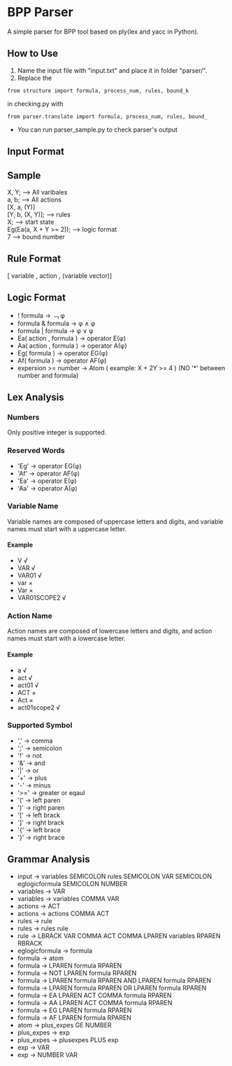 # BPP Parser

A simple parser for BPP tool based on ply(lex and yacc in Python).

## How to Use
1. Name the input file with "input.txt" and place it in folder "parser/".
2. Replace the 
```
from structure import formula, process_num, rules, bound_k
```
in checking.py with 
```
from parser.translate import formula, process_num, rules, bound_
```

- You can run parser_sample.py to check parser's output

## Input Format

## Sample
X, Y; --> All varibales      
a, b; --> All actions   
[X, a, (Y)]  
[Y, b, (X, Y)]; --> rules    
X; --> start state   
Eg(Ea(a, X + Y >= 2));  --> logic format    
7  --> bound number

## Rule Format
[ variable , action , (variable vector)]

## Logic Format
 - ! formula -> ﹁ φ
 - formula & formula -> φ ∧ φ
 - formula | formula -> φ ∨ φ
 - Ea( action , formula ) -> operator E<act>(φ)
 - Aa( action , formula ) -> operator A<act>(φ)
 - Eg( formula ) -> operator EG(φ)
 - Af( formula ) -> operator AF(φ)
 - expersion >= number -> Atom ( example: X + 2Y >= 4 ) (NO '*' between number and formula)

## Lex Analysis

### Numbers
Only positive integer is supported.

### Reserved Words

- 'Eg' -> operator EG(φ)
- 'Af' -> operator AF(φ)
- 'Ea' -> operator E<act>(φ)
- 'Aa' -> operator A<act>(φ)

### Variable Name

Variable names are composed of uppercase letters and digits, and variable names must start with a uppercase letter.

#### Example

- V √
- VAR √
- VAR01 √
- var ×
- Var ×
- VAR01SCOPE2 √

### Action Name

Action names are composed of lowercase letters and digits, and action names must start with a lowercase letter.

#### Example

- a √
- act √
- act01 √
- ACT ×
- Act ×
- act01scope2 √

### Supported Symbol

- ',' -> comma
- ';' -> semicolon
- '!' -> not
- '&' -> and
- '|' -> or
- '+' -> plus
- '-' -> minus
- '>=' -> greater or eqaul
- '(' -> left paren
- ')' -> right paren
- '[' -> left brack
- ']' -> right brack
- '{' -> left brace
- '}' -> right brace

## Grammar Analysis

- input -> variables SEMICOLON rules SEMICOLON VAR SEMICOLON eglogicformula SEMICOLON NUMBER
- variables -> VAR
- variables -> variables COMMA VAR
- actions -> ACT
- actions -> actions COMMA ACT
- rules -> rule
- rules -> rules rule
- rule -> LBRACK VAR COMMA ACT COMMA LPAREN variables RPAREN RBRACK
- eglogicformula -> formula
- formula -> atom
- formula -> LPAREN formula RPAREN
- formula -> NOT LPAREN formula RPAREN
- formula -> LPAREN formula RPAREN AND LPAREN formula RPAREN
- formula -> LPAREN formula RPAREN OR LPAREN formula RPAREN
- formula -> EA LPAREN ACT COMMA formula RPAREN
- formula -> AA LPAREN ACT COMMA formula RPAREN
- formula -> EG LPAREN formula RPAREN
- formula -> AF LPAREN formula RPAREN
- atom -> plus_expes GE NUMBER
- plus_expes -> exp
- plus_expes -> plusexpes PLUS exp
- exp -> VAR
- exp -> NUMBER VAR